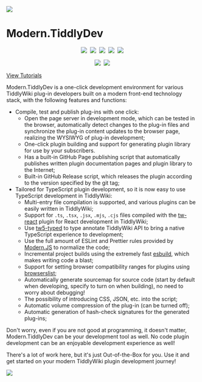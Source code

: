 ![](src/doc/banner.png)

# Modern.TiddlyDev

<center>

[![](https://img.shields.io/github/stars/tiddly-gittly/Modern.TiddlyDev?style=for-the-badge&color=red)](https://github.com/tiddly-gittly/Modern.TiddlyDev)&nbsp;&nbsp;[![](https://img.shields.io/github/forks/tiddly-gittly/Modern.TiddlyDev?style=for-the-badge)](https://github.com/tiddly-gittly/Modern.TiddlyDev)&nbsp;&nbsp;[![](https://img.shields.io/github/issues/tiddly-gittly/Modern.TiddlyDev?style=for-the-badge)](https://github.com/tiddly-gittly/Modern.TiddlyDev)&nbsp;&nbsp;[![](https://img.shields.io/github/watchers/tiddly-gittly/Modern.TiddlyDev?style=for-the-badge&color=blueviolet)](https://github.com/tiddly-gittly/Modern.TiddlyDev)&nbsp;&nbsp;[![](https://img.shields.io/github/license/tiddly-gittly/Modern.TiddlyDev?style=for-the-badge&label=Licence)](https://github.com/tiddly-gittly/Modern.TiddlyDev)

[![](https://img.shields.io/badge/加入-太微_中文社区-blue?style=for-the-badge)](https://github.com/tiddly-gittly)&nbsp;&nbsp;[![](https://img.shields.io/github/followers/Gk0Wk?style=for-the-badge&label=Gk0Wk&color=critical)](https://github.com/Gk0Wk)

</center>

[View Tutorials](https://tiddly-gittly.github.io/Modern.TiddlyDev/)

Modern.TiddlyDev is a one-click development environment for various TiddlyWiki plug-in developers built on a modern front-end technology stack, with the following features and functions:

* Compile, test and publish plug-ins with one click:
  * Open the page server in development mode, which can be tested in the browser, automatically detect changes to the plug-in files and synchronize the plug-in content updates to the browser page, realizing the WYSIWYG of plug-in development;
  * One-click plugin building and support for generating plugin library for use by your subscribers.
  * Has a built-in GitHub Page publishing script that automatically publishes written plugin documentation pages and plugin library to the Internet;
  * Built-in GitHub Release script, which releases the plugin according to the version specified by the git tag;
* Tailored for TypeScript plugin development, so it is now easy to use TypeScript development in TiddlyWiki:
  * Multi-entry file compilation is supported, and various plugins can be easily written in TiddlyWiki;
  * Support for `.ts`, `.tsx`, `.jsx`, `.mjs`, `.cjs` files compiled with the [tw-react](https://github.com/tiddly-gittly/tw-react) plugin for React development in TiddlyWiki;
  * Use [tw5-typed](https://github.com/tiddly-gittly/TW5-Typed) to type annotate TiddlyWiki API to bring a native TypeScript experience to development;
  * Use the full amount of ESLint and Prettier rules provided by [Modern.JS](https://modernjs.dev/) to normalize the code;
  * Incremental project builds using the extremely fast [esbuild](https://esbuild.github.io/), which makes writing code a blast;
  * Support for setting browser compatibility ranges for plugins using [browserslist](https://browsersl.ist/);
  * Automatically generate sourcemap for source code (start by default when developing, specify to turn on when building), no need to worry about debugging!
  * The possibility of introducing CSS, JSON, etc. into the script;
  * Automatic volume compression of the plug-in (can be turned off);
  * Automatic generation of hash-check signatures for the generated plug-ins;

Don't worry, even if you are not good at programming, it doesn't matter, Modern.TiddlyDev can be your development tool as well. No code plugin development can be an enjoyable development experience as well!

There's a lot of work here, but it's just Out-of-the-Box for you. Use it and get started on your modern TiddlyWiki plugin development journey!

![](src/doc/wysiwyg-demo.gif)
